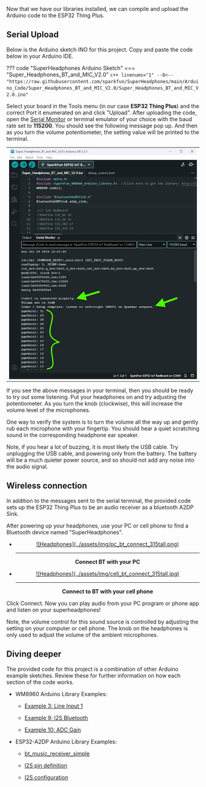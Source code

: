 Now that we have our libraries installed, we can compile and upload the Arduino code to the ESP32 Thing Plus.



## Serial Upload

Below is the Arduino sketch INO for this project. Copy and paste the code below in your Arduino IDE.

??? code "SuperHeadphones Arduino Sketch"
    === "Super_Headphones_BT_and_MIC_V2.0"
        ``` c++ linenums="1"
        --8<-- "https://raw.githubusercontent.com/sparkfun/SuperHeadphones/main/Arduino_Code/Super_Headphones_BT_and_MIC_V2.0/Super_Headphones_BT_and_MIC_V2.0.ino"
        ```

Select your board in the Tools menu (in our case **ESP32 Thing Plus**) and the correct Port it enumerated on and click "Upload". After uploading the code, open the [Serial Monitor](https://learn.sparkfun.com/tutorials/terminal-basics) or terminal emulator of your choice with the baud rate set to **115200**. You should see the following message pop up. And then as you turn the volume potentiometer, the setting value will be printed to the terminal.

<div style="text-align: center;">
  <table>
    <tr style="vertical-align:middle;">
     <td style="text-align: center; vertical-align: middle;"><a href="../assets/img/Arduino_Terminal_Print_Out.png"><img src="../assets/img/Arduino_Terminal_Print_Out_600wide.png" height="600px" width="600px" alt="Output to the terminal"></a></td>
    </tr>
  </table>
</div>

If you see the above messages in your terminal, then you should be ready to try out some listening. Put your headphones on and try adjusting the potentiometer. As you turn the knob (clockwise), this will increase the volume level of the microphones.

One way to verify the system is to turn the volume all the way up and gently rub each microphone with your fingertip. You should hear a quiet scratching sound in the corresponding headphone ear speaker.

Note, if you hear a lot of buzzing, it is most likely the USB cable. Try unplugging the USB cable, and powering only from the battery. The battery will be a much quieter power source, and so should not add any noise into the audio signal.



## Wireless connection

In addition to the messages sent to the serial terminal, the provided code sets up the ESP32 Thing Plus to be an audio receiver as a bluetooth A2DP Sink.

After powering up your headphones, use your PC or cell phone to find a Bluetooth device named "SuperHeadphones".

<div class="grid cards" markdown align="center">

-   <a href="../assets/img/pc_bt_connect.png">
	<figure markdown>
	![Headphones](../assets/img/pc_bt_connect_315tall.png)
	</figure>
    </a>

    ---

    **Connect BT with your PC**</a>

-   <a href="../assets/img/cell_bt_connect.jpg">
	<figure markdown>
	![Headphones](../assets/img/cell_bt_connect_315tall.jpg)
	</figure>
    </a>

    ---

    **Connect to BT with your cell phone**</a>

</div>


Click Connect. Now you can play audio from your PC program or phone app and listen on your superheadphones!

Note, the volume control for this sound source is controlled by adjusting the setting on your computer or cell phone. The knob on the headphones is only used to adjust the volume of the ambient microphones.


## Diving deeper

The provided code for this project is a combination of other Arduino example
sketches. Review these for further information on how each section of the code works.

* WM8960 Arduino Library Examples:

    * [Example 3: Line Input 1](https://learn.sparkfun.com/tutorials/audio-codec-breakout---wm8960-hookup-guide/all#example-2-line-input-2)

    * [Example 9: I2S Bluetooth](https://learn.sparkfun.com/tutorials/audio-codec-breakout---wm8960-hookup-guide/all#example-9-i2s-bluetooth)

    * [Example 10: ADC Gain](https://learn.sparkfun.com/tutorials/audio-codec-breakout---wm8960-hookup-guide/all#example-10-adc-gain)

* ESP32-A2DP Arduino Library Examples:

    * [bt_music_receiver_simple](https://github.com/pschatzmann/ESP32-A2DP/blob/main/examples/bt_music_receiver_simple/bt_music_receiver_simple.ino)

    * [I2S pin definition](https://github.com/pschatzmann/ESP32-A2DP/tree/main#defining-pins)

    * [I2S configuration](https://github.com/pschatzmann/ESP32-A2DP/tree/main#using-your-specific-i2s_config)
